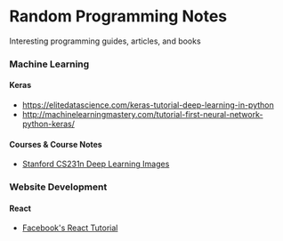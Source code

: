 # Random Programming Notes
Interesting programming guides, articles, and books

### Machine Learning

#### Keras 

- https://elitedatascience.com/keras-tutorial-deep-learning-in-python
- http://machinelearningmastery.com/tutorial-first-neural-network-python-keras/

#### Courses & Course Notes

- [Stanford CS231n Deep Learning Images](http://cs231n.stanford.edu/)



### Website Development 

#### React 
- [Facebook's React Tutorial](https://facebook.github.io/react/tutorial/tutorial.html)
